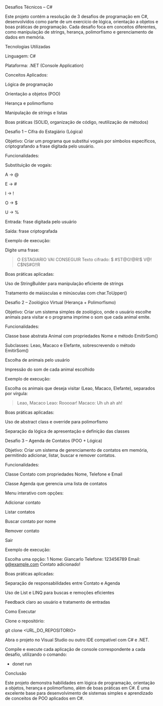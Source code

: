 Desafios Técnicos – C#

Este projeto contém a resolução de 3 desafios de programação em C#, desenvolvidos como parte de um exercício de lógica, orientação a objetos e boas práticas de programação. Cada desafio foca em conceitos diferentes, como manipulação de strings, herança, polimorfismo e gerenciamento de dados em memória.

Tecnologias Utilizadas

Linguagem: C#

Plataforma: .NET (Console Application)

Conceitos Aplicados:

Lógica de programação

Orientação a objetos (POO)

Herança e polimorfismo

Manipulação de strings e listas

Boas práticas (SOLID, organização de código, reutilização de métodos)

Desafio 1 – Cifra do Estagiário (Lógica)

Objetivo:
Criar um programa que substitui vogais por símbolos específicos, criptografando a frase digitada pelo usuário.

Funcionalidades:

Substituição de vogais:

A → @

E → #

I → !

O → $

U → %

Entrada: frase digitada pelo usuário

Saída: frase criptografada

Exemplo de execução:

Digite uma frase:
> O ESTAGIARIO VAI CONSEGUIR
Texto cifrado: $ #ST@G!@R!$ V@! C$NS#G!!R


Boas práticas aplicadas:

Uso de StringBuilder para manipulação eficiente de strings

Tratamento de maiúsculas e minúsculas com char.ToUpper()

Desafio 2 – Zoológico Virtual (Herança + Polimorfismo)

Objetivo:
Criar um sistema simples de zoológico, onde o usuário escolhe animais para visitar e o programa imprime o som que cada animal emite.

Funcionalidades:

Classe base abstrata Animal com propriedades Nome e método EmitirSom()

Subclasses: Leao, Macaco e Elefante, sobrescrevendo o método EmitirSom()

Escolha de animais pelo usuário

Impressão do som de cada animal escolhido

Exemplo de execução:

Escolha os animais que deseja visitar (Leao, Macaco, Elefante), separados por vírgula:
> Leao, Macaco
Leao: Rooooar!
Macaco: Uh uh ah ah!


Boas práticas aplicadas:

Uso de abstract class e override para polimorfismo

Separação da lógica de apresentação e definição das classes

Desafio 3 – Agenda de Contatos (POO + Lógica)

Objetivo:
Criar um sistema de gerenciamento de contatos em memória, permitindo adicionar, listar, buscar e remover contatos.

Funcionalidades:

Classe Contato com propriedades Nome, Telefone e Email

Classe Agenda que gerencia uma lista de contatos

Menu interativo com opções:

Adicionar contato

Listar contatos

Buscar contato por nome

Remover contato

Sair

Exemplo de execução:

Escolha uma opção: 1
Nome: Giancarlo
Telefone: 123456789
Email: g@example.com
Contato adicionado!


Boas práticas aplicadas:

Separação de responsabilidades entre Contato e Agenda

Uso de List<T> e LINQ para buscas e remoções eficientes

Feedback claro ao usuário e tratamento de entradas

Como Executar

Clone o repositório:

git clone <URL_DO_REPOSITORIO>


Abra o projeto no Visual Studio ou outro IDE compatível com C# e .NET.

Compile e execute cada aplicação de console correspondente a cada desafio, utilizando o comando:

* donet run

Conclusão

Este projeto demonstra habilidades em lógica de programação, orientação a objetos, herança e polimorfismo, além de boas práticas em C#. É uma excelente base para desenvolvimento de sistemas simples e aprendizado de conceitos de POO aplicados em C#.
